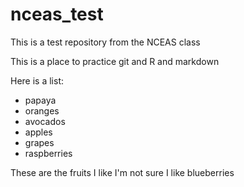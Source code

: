 # nceas_test
This is a test repository from the NCEAS class

This is a place to practice git and R and markdown

Here is a list: 

* papaya
* oranges
* avocados
* apples
* grapes
* raspberries

These are the fruits I like
I'm not sure I like blueberries